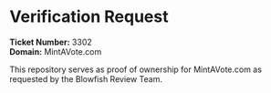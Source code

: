 # Verification Request

**Ticket Number:** 3302  
**Domain:** MintAVote.com

This repository serves as proof of ownership for MintAVote.com as requested by the Blowfish Review Team.
